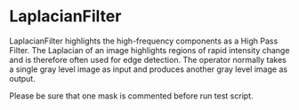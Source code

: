 # LaplacianFilter 

LaplacianFilter highlights the high-frequency components as a High Pass
Filter. The Laplacian of an image highlights regions of rapid intensity 
change and is therefore often used for edge detection. The operator normally 
takes a single gray level image as input and produces another gray level 
image as output.

Please be sure that one mask is commented before run test script.